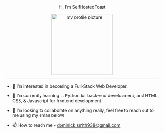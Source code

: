 <p align="center"> Hi, I’m SelfHostedToast </p>
<p align="center"> <img src="pfp.png" alt="my profile picture" width="200"/> </p>
<hr>

- 👀 I’m interested in becoming a Full-Stack Web Developer.

- 🌱 I’m currently learning ... Python for back-end development, and HTML, CSS, & Javascript for frontend development.

- 💞️ I’m looking to collaborate on anything really, feel free to reach out to me using my email below!

- 📫 How to reach me - dominick.smith938@gmail.com
